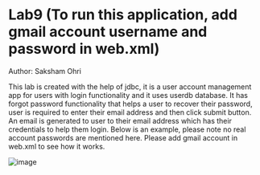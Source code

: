 # Lab9 (To run this application, add gmail account username and password in web.xml)
Author: Saksham Ohri

This lab is created with the help of jdbc, it is a user account management app for users with login functionality and it uses userdb database. It has forgot password
functionality that helps a user to recover their password, user is required to enter their email address and then click submit button. An email is generated to user to 
their email address which has their credentials to help them login.
Below is an example, please note no real account passwords are mentioned here. Please add gmail account in web.xml to see how it works.

![image](https://user-images.githubusercontent.com/85196524/162292562-e8d4328f-0d61-4818-9834-42883f32a570.png)
